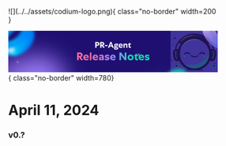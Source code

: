 <figure markdown="1">
![](../../assets/codium-logo.png){ class="no-border" width=200 }

![](../../assets/pr-agent%20release%20notes.png){ class="no-border" width=780}
# April 11, 2024
### v0.?
</figure>

